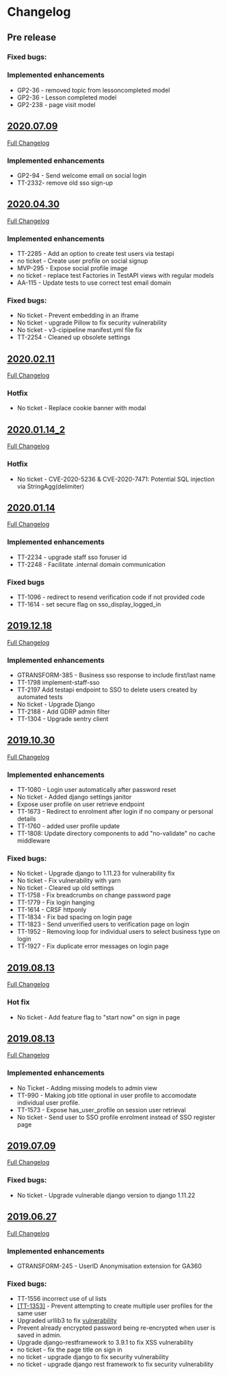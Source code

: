 # Changelog

## Pre release
### Fixed bugs:

### Implemented enhancements
- GP2-36 - removed topic from lessoncompleted model
- GP2-36 - Lesson completed model
- GP2-238 - page visit model

## [2020.07.09](https://github.com/uktrade/directory-sso/releases/tag/2020.07.39)
[Full Changelog](https://github.com/uktrade/directory-sso/compare/2020.04.30...2020.07.09)
### Implemented enhancements
- GP2-94 - Send welcome email on social login
- TT-2332- remove old sso sign-up

## [2020.04.30](https://github.com/uktrade/directory-sso/releases/tag/2020.04.30)
[Full Changelog](https://github.com/uktrade/directory-sso/compare/2020.02.11...2020.04.30)

### Implemented enhancements
- TT-2285 - Add an option to create test users via testapi
- no ticket - Create user profile on social signup
- MVP-295 - Expose social profile image
- no ticket - replace test Factories in TestAPI views with regular models
- AA-115 - Update tests to use correct test email domain

### Fixed bugs:
- No ticket - Prevent embedding in an iframe
- No ticket - upgrade Pillow to fix security vulnerability
- No ticket - v3-cipipeline manifest.yml file fix
- TT-2254 - Cleaned up obsolete settings

## [2020.02.11](https://github.com/uktrade/directory-ssoreleases/tag/2020.02.11)
[Full Changelog](https://github.com/uktrade/directory-sso/compare/2020.01.14_2...2020.02.11)

### Hotfix
- No ticket - Replace cookie banner with modal

## [2020.01.14_2](https://github.com/uktrade/directory-sso/releases/tag/2020.01.14_2)
[Full Changelog](https://github.com/uktrade/directory-sso/compare/2020.01.14...2020.01.14_2)

### Hotfix
- No ticket - CVE-2020-5236 & CVE-2020-7471: Potential SQL injection via StringAgg(delimiter)


## [2020.01.14](https://github.com/uktrade/directory-sso/releases/tag/2020.01.14)
[Full Changelog](https://github.com/uktrade/directory-sso/compare/2019.12.18_1...2020.01.14)

### Implemented enhancements
- TT-2234 - upgrade staff sso foruser id
- TT-2248 - Facilitate .internal domain communication

### Fixed bugs
- TT-1096 - redirect to resend verification code if not provided code
- TT-1614 - set secure flag on sso_display_logged_in

## [2019.12.18](https://github.com/uktrade/directory-sso/releases/tag/2019.12.18_1)
[Full Changelog](https://github.com/uktrade/directory-sso/compare/2019.10.30...2019.12.18_1)

### Implemented enhancements
- GTRANSFORM-385 - Business sso response to include first/last name
- TT-1798 implement-staff-sso
- TT-2197 Add testapi endpoint to SSO to delete users created by automated tests
- No ticket - Upgrade Django
- TT-2188 - Add GDRP admin filter
- TT-1304 - Upgrade sentry client

## [2019.10.30](https://github.com/uktrade/directory-sso/releases/tag/.2019.10.30)
[Full Changelog](https://github.com/uktrade/directory-sso/compare/2019.08.13_1....2019.10.30)

### Implemented enhancements
- TT-1080 - Login user automatically after password reset
- No ticket - Added django settings janitor
- Expose user profile on user retrieve endpoint
- TT-1673 - Redirect to enrolment after login if no company or personal details
- TT-1760 - added user profile update
- TT-1808: Update directory components to add "no-validate" no cache middleware

### Fixed bugs:
- No ticket - Upgrade django to 1.11.23 for vulnerability fix
- No ticket - Fix vulnerability with yarn
- No ticket - Cleared up old settings
- TT-1758 - Fix breadcrumbs on change password page
- TT-1779 - Fix login hanging
- TT-1614 - CRSF httponly
- TT-1834 - Fix bad spacing on login page
- TT-1823 - Send unverified users to verification page on login
- TT-1952 - Removing loop for individual users to select business type on login
- TT-1927 - Fix duplicate error messages on login page

## [2019.08.13](https://github.com/uktrade/directory-sso/releases/tag/2019.08.13_1)
[Full Changelog](https://github.com/uktrade/directory-sso/compare/2019.08.13...2019.08.13_1)

### Hot fix
- No ticket - Add feature flag to "start now" on sign in page

## [2019.08.13](https://github.com/uktrade/directory-sso/releases/tag/2019.08.13)
[Full Changelog](https://github.com/uktrade/directory-sso/compare/2019.07.09...2019.08.13)

### Implemented enhancements
- No Ticket - Adding missing models to admin view
- TT-990 -  Making job title optional in user profile to accomodate individual user profile.
- TT-1573 - Expose has_user_profile on session user retrieval
- No ticket - Send user to SSO profile enrolment instead of SSO register page

## [2019.07.09](https://github.com/uktrade/directory-sso/releases/tag/2019.07.09)
[Full Changelog](https://github.com/uktrade/directory-sso/compare/2019.06.27...2019.07.09)

### Fixed bugs:
- No ticket - Upgrade vulnerable django version to django 1.11.22

## [2019.06.27](https://github.com/uktrade/directory-sso/releases/tag/2019.06.27)
[Full Changelog](https://github.com/uktrade/directory-sso/compare/2019.04.11...2019.06.27)

### Implemented enhancements
- GTRANSFORM-245 - UserID Anonymisation extension for GA360

### Fixed bugs:
- TT-1556 incorrect use of ul lists
- [[TT-1353]](https://uktrade.atlassian.net/browse/TT-1353) - Prevent attempting to create multiple user profiles for the same user
- Upgraded urllib3 to fix [vulnerability](https://nvd.nist.gov/vuln/detail/CVE-2019-11324)
- Prevent already encrypted password being re-encrypted when user is saved in admin.
- Upgrade django-restframework to 3.9.1 to fix XSS vulnerability
- no ticket - fix the page title on sign in
- no ticket - upgrade django to fix security vulnerability
- no ticket - upgrade django rest framework to fix security vulnerability

